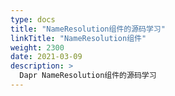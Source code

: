 ```yaml
---
type: docs
title: "NameResolution组件的源码学习"
linkTitle: "NameResolution组件"
weight: 2300
date: 2021-03-09
description: >
  Dapr NameResolution组件的源码学习
---
```




